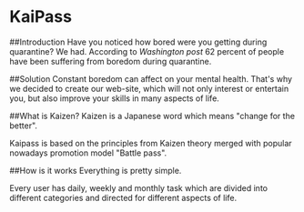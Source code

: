 # KaiPass
##Introduction
Have you noticed how bored were you getting during quarantine?
We had. According to *Washington post* 62 percent of people have been
suffering from boredom during quarantine.

##Solution
Constant boredom can affect on your mental health.
That's why we decided to create our web-site, which
will not only interest or entertain you,
but also improve your skills in many aspects of life.

 

##What is Kaizen?
Kaizen is a Japanese word which means "change for the better".

Kaipass is  based on the principles from Kaizen theory
merged with popular nowadays promotion model "Battle pass". 

##How is it works
Everything is pretty simple.

Every user has daily, weekly and monthly task which are divided into
different categories and directed for different aspects of life. 
